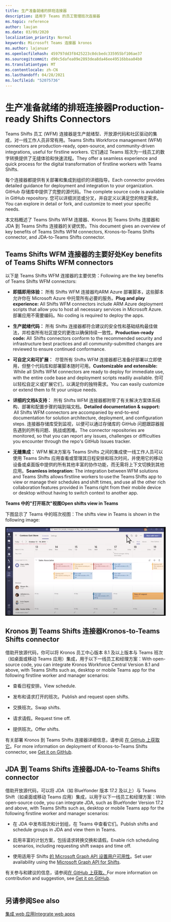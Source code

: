 ```yaml
---
title: 生产准备就绪的排班连接器
description: 适用于 Teams 的员工管理班次连接器
ms.topic: reference
author: laujan
ms.date: 03/09/2020
localization_priority: Normal
keywords: Microsoft Teams 连接器 kronos
ms.author: lajanuar
ms.openlocfilehash: 459797dd3f8425223c0dcbedc335955bf106ae37
ms.sourcegitcommit: d90c5dafea09e2893dea8da46ee49516bbaa04b0
ms.translationtype: MT
ms.contentlocale: zh-CN
ms.lasthandoff: 04/28/2021
ms.locfileid: "52075736"
---
```

# <a name="production-ready-shifts-connectors"></a><span data-ttu-id="efbc3-104">生产准备就绪的排班连接器</span><span class="sxs-lookup"><span data-stu-id="efbc3-104">Production-ready Shifts Connectors</span></span>  

<span data-ttu-id="efbc3-105">Teams Shifts 员工 (WFM) 连接器是生产就绪型、开放源代码和社区驱动的集成，对一线工作人员非常有用。</span><span class="sxs-lookup"><span data-stu-id="efbc3-105">Teams Shifts Workforce management (WFM) connectors are production-ready, open-source, and community-driven integrations, useful for firstline workers.</span></span> <span data-ttu-id="efbc3-106">它们通过 Teams 班次为一线员工的数字转换提供了无缝体验和快速流程。</span><span class="sxs-lookup"><span data-stu-id="efbc3-106">They offer a seamless experience and quick process for the digital transformation of firstline workers with Teams Shifts.</span></span> 

<span data-ttu-id="efbc3-107">每个连接器都提供有关部署和集成到组织的详细指导。</span><span class="sxs-lookup"><span data-stu-id="efbc3-107">Each connector provides detailed guidance for deployment and integration to your organization.</span></span> <span data-ttu-id="efbc3-108">GitHub 存储库中提供了完整的源代码。</span><span class="sxs-lookup"><span data-stu-id="efbc3-108">The complete source code is available in GitHub repository.</span></span> <span data-ttu-id="efbc3-109">您可以详细浏览或分叉，并自定义以满足您的特定需求。</span><span class="sxs-lookup"><span data-stu-id="efbc3-109">You can explore in detail or fork, and customize to meet your specific needs.</span></span>   

<span data-ttu-id="efbc3-110">本文档概述了 Teams Shifts WFM 连接器、Kronos 到 Teams Shifts 连接器和 JDA 到 Teams Shifts 连接器的关键优势。</span><span class="sxs-lookup"><span data-stu-id="efbc3-110">This document gives an overview of key benefits of Teams Shifts WFM connectors, Kronos-to-Teams Shifts connector, and JDA-to-Teams Shifts connector.</span></span>

## <a name="key-benefits-of-teams-shifts-wfm-connectors"></a><span data-ttu-id="efbc3-111">Teams Shifts WFM 连接器的主要好处</span><span class="sxs-lookup"><span data-stu-id="efbc3-111">Key benefits of Teams Shifts WFM connectors</span></span>

<span data-ttu-id="efbc3-112">以下是 Teams Shifts WFM 连接器的主要优势：</span><span class="sxs-lookup"><span data-stu-id="efbc3-112">Following are the key benefits of Teams Shifts WFM connectors:</span></span>

* <span data-ttu-id="efbc3-113">**即插即用体验：** 所有 Shifts WFM 连接器均ARM Azure 部署脚本，这些脚本允许你在 Microsoft Azure 中托管所有必要的服务。</span><span class="sxs-lookup"><span data-stu-id="efbc3-113">**Plug and play experience:** All Shifts WFM connectors include ARM Azure deployment scripts that allow you to host all necessary services in Microsoft Azure.</span></span> <span data-ttu-id="efbc3-114">部署应用不需要编码。</span><span class="sxs-lookup"><span data-stu-id="efbc3-114">No coding is required to deploy the apps.</span></span>

* <span data-ttu-id="efbc3-115">**生产就绪代码：** 所有 Shifts 连接器都符合建议的安全性和基础结构最佳做法，并检查所有社区提交的更改以确保持续一致性。</span><span class="sxs-lookup"><span data-stu-id="efbc3-115">**Production-ready code:** All  Shifts connectors conform to the recommended security and infrastructure best practices and all community-submitted changes are reviewed to ensure continued conformance.</span></span>

* <span data-ttu-id="efbc3-116">**可自定义和可扩展：**  尽管所有 Shifts WFM 连接器都已准备好部署以立即使用，但整个代码库和部署脚本随时可用。</span><span class="sxs-lookup"><span data-stu-id="efbc3-116">**Customizable and extensible:**  While all Shifts WFM connectors are ready to deploy for immediate use, with the entire code base and deployment scripts readily available.</span></span> <span data-ttu-id="efbc3-117">你可以轻松自定义或扩展它们，以满足你的独特需求。</span><span class="sxs-lookup"><span data-stu-id="efbc3-117">You can easily customize or extend them to fit your unique needs.</span></span>

* <span data-ttu-id="efbc3-118">**详细的文档&支持：**  所有 Shifts WFM 连接器都附带了有关解决方案体系结构、部署和配置步骤的端到端文档。</span><span class="sxs-lookup"><span data-stu-id="efbc3-118">**Detailed documentation & support:**  All Shifts WFM connectors are accompanied by end-to-end documentation for solution architecture, deployment, and configuration steps.</span></span> <span data-ttu-id="efbc3-119">连接器存储库受到监视，以便可以通过存储库的 GitHub 问题跟踪器报告遇到的所有问题、挑战或困难。</span><span class="sxs-lookup"><span data-stu-id="efbc3-119">The connector repositories are monitored, so that you can report any issues, challenges or difficulties you encounter through the repo's GitHub Issues tracker.</span></span>

* <span data-ttu-id="efbc3-120">**无缝集成：** WFM 解决方案与 Teams Shifts 之间的集成使一线工作人员可以使用 Teams Shifts 应用查看或管理其日程安排和班次时间，并使用它的移动设备或桌面版中提供的所有其他丰富的协作功能，而无需将上下文切换到其他应用。</span><span class="sxs-lookup"><span data-stu-id="efbc3-120">**Seamless integration:** The integration between WFM solutions and Teams Shifts allows firstline workers to use the Teams Shifts app to view or manage their schedules and shift times, and use all the other rich collaboration features provided in Teams right from their mobile device or desktop without having to switch context to another app.</span></span>  

<span data-ttu-id="efbc3-121">**Teams 中的"打开班次"视图**</span><span class="sxs-lookup"><span data-stu-id="efbc3-121">**Open shifts view in Teams**</span></span> 

<span data-ttu-id="efbc3-122">下图显示了 Teams 中的班次视图：</span><span class="sxs-lookup"><span data-stu-id="efbc3-122">The shifts view in Teams is shown in the following image:</span></span> 

![Teams 中的开放班次](../assets/images/teams-open-shifts-view.png)

## <a name="kronos-to-teams-shifts-connector"></a><span data-ttu-id="efbc3-124">Kronos 到 Teams Shifts 连接器</span><span class="sxs-lookup"><span data-stu-id="efbc3-124">Kronos-to-Teams Shifts connector</span></span>

<span data-ttu-id="efbc3-125">借助开放源代码，你可以将 Kronos 员工中心版本 8.1 及以上版本与 Teams 班次（如桌面或移动 Teams 应用）集成，用于以下一线员工和经理方案：</span><span class="sxs-lookup"><span data-stu-id="efbc3-125">With open-source code, you can integrate Kronos Workforce Central Version 8.1 and above, with Teams Shifts such as, desktop or mobile Teams app for the following firstline worker and manager scenarios:</span></span>

* <span data-ttu-id="efbc3-126">查看日程安排。</span><span class="sxs-lookup"><span data-stu-id="efbc3-126">View schedule.</span></span>

* <span data-ttu-id="efbc3-127">发布和请求打开的班次。</span><span class="sxs-lookup"><span data-stu-id="efbc3-127">Publish and request open shifts.</span></span>

* <span data-ttu-id="efbc3-128">交换班次。</span><span class="sxs-lookup"><span data-stu-id="efbc3-128">Swap shifts.</span></span>

* <span data-ttu-id="efbc3-129">请求请假。</span><span class="sxs-lookup"><span data-stu-id="efbc3-129">Request time off.</span></span>

* <span data-ttu-id="efbc3-130">提供班次。</span><span class="sxs-lookup"><span data-stu-id="efbc3-130">Offer shifts.</span></span>

<span data-ttu-id="efbc3-131">有关部署 Kronos 到 Teams Shifts 连接器详细信息，请参阅 [在 GitHub 上获取它](https://aka.ms/KronosShiftsConnector)。</span><span class="sxs-lookup"><span data-stu-id="efbc3-131">For more information on deployment of Kronos-to-Teams Shifts connector, see [Get it on GitHub](https://aka.ms/KronosShiftsConnector).</span></span>

## <a name="jda-to-teams-shifts-connector"></a><span data-ttu-id="efbc3-132">JDA 到 Teams Shifts 连接器</span><span class="sxs-lookup"><span data-stu-id="efbc3-132">JDA-to-Teams Shifts connector</span></span>

<span data-ttu-id="efbc3-133">借助开放源代码，可以将 JDA（如 BlueYonder 版本 17.2 及以上）与 Teams Shift（如桌面或移动 Teams 应用）集成，以用于以下一线员工和经理方案：</span><span class="sxs-lookup"><span data-stu-id="efbc3-133">With open-source code, you can integrate JDA, such as BlueYonder Version 17.2 and above, with Teams Shifts  such as, desktop or mobile Teams app for the following firstline worker and manager scenarios:</span></span>

* <span data-ttu-id="efbc3-134">在 JDA 中发布班次和计划组，在 Teams 中查看它们。</span><span class="sxs-lookup"><span data-stu-id="efbc3-134">Publish shifts and schedule groups in JDA and view them in Teams.</span></span>

* <span data-ttu-id="efbc3-135">启用丰富的计划方案，包括请求转换交换和请假。</span><span class="sxs-lookup"><span data-stu-id="efbc3-135">Enable rich scheduling scenarios, including requesting shift swaps and time off.</span></span>

* <span data-ttu-id="efbc3-136">使用适用于 Shifts [的 Microsoft Graph API 设置用户可用性](/graph/api/resources/shift?view=graph-rest-beta&preserve-view=true)。</span><span class="sxs-lookup"><span data-stu-id="efbc3-136">Set user availability using the [Microsoft Graph API for Shifts](/graph/api/resources/shift?view=graph-rest-beta&preserve-view=true).</span></span>

<span data-ttu-id="efbc3-137">有关参与和建议的信息，请参阅[在 GitHub 上获取。](https://aka.ms/JDAShiftsConnector)</span><span class="sxs-lookup"><span data-stu-id="efbc3-137">For more information on contribution and suggestion, see [Get it on GitHub](https://aka.ms/JDAShiftsConnector).</span></span></br></br>

## <a name="see-also"></a><span data-ttu-id="efbc3-138">另请参阅</span><span class="sxs-lookup"><span data-stu-id="efbc3-138">See also</span></span>

[<span data-ttu-id="efbc3-139">集成 web 应用</span><span class="sxs-lookup"><span data-stu-id="efbc3-139">Integrate web apps</span></span>](~/samples/integrate-web-apps-overview.md)
